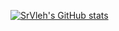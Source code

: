 [![SrVleh's GitHub stats](https://github-readme-stats.vercel.app/api?username=SrVleh&theme=tokyonight&show_icons=true)](https://github.com/anuraghazra/github-readme-stats)
